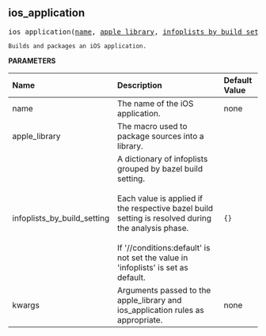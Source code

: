 <!-- Generated with Stardoc: http://skydoc.bazel.build -->

<a id="#ios_application"></a>

## ios_application

<pre>
ios_application(<a href="#ios_application-name">name</a>, <a href="#ios_application-apple_library">apple_library</a>, <a href="#ios_application-infoplists_by_build_setting">infoplists_by_build_setting</a>, <a href="#ios_application-kwargs">kwargs</a>)
</pre>

    Builds and packages an iOS application.

**PARAMETERS**


| Name  | Description | Default Value |
| :------------- | :------------- | :------------- |
| <a id="ios_application-name"></a>name |  The name of the iOS application.   |  none |
| <a id="ios_application-apple_library"></a>apple_library |  The macro used to package sources into a library.   |  <code><function apple_library></code> |
| <a id="ios_application-infoplists_by_build_setting"></a>infoplists_by_build_setting |  A dictionary of infoplists grouped by bazel build setting.<br><br>                             Each value is applied if the respective bazel build setting                              is resolved during the analysis phase.<br><br>                             If '//conditions:default' is not set the value in 'infoplists'                              is set as default.   |  <code>{}</code> |
| <a id="ios_application-kwargs"></a>kwargs |  Arguments passed to the apple_library and ios_application rules as appropriate.   |  none |


